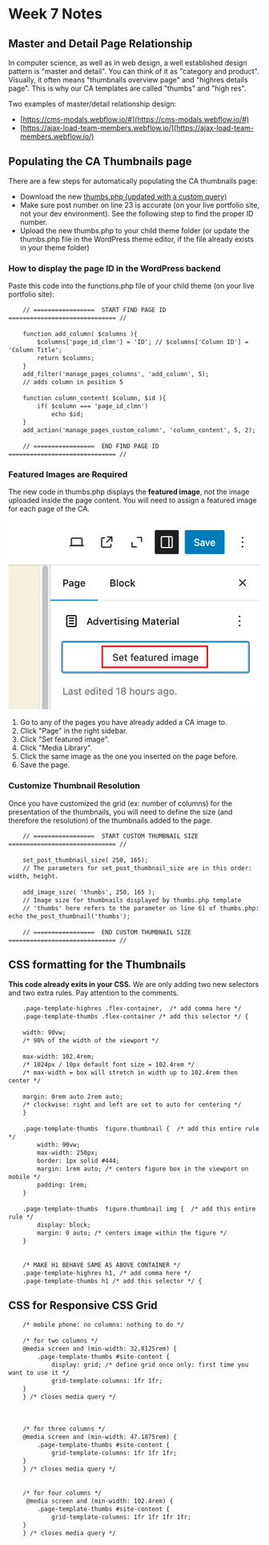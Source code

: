 # Week 7 Notes

## Master and Detail Page Relationship

In computer science, as well as in web design, a well established design pattern is "master and detail". You can think of it as "category and product". Visually, it often means "thumbnails overview page" and "highres details page". This is why our CA templates are called "thumbs" and "high res". 

Two examples of master/detail relationship design:

- [https://cms-modals.webflow.io/#](https://cms-modals.webflow.io/#)
- [https://ajax-load-team-members.webflow.io/](https://ajax-load-team-members.webflow.io/)


## Populating the CA Thumbnails page

There are a few steps for automatically populating the CA thumbnails page:

- Download the new [thumbs.php (updated with a custom query)](./week-7/thumbs.php)
- Make sure post number on line 23 is accurate (on your live portfolio site, not your dev environment). See the following step to find the proper ID number.
- Upload the new thumbs.php to your child theme folder (or update the thumbs.php file in the WordPress theme editor, if the file already exists in your theme folder)


### How to display the page ID in the WordPress backend

Paste this code into the functions.php file of your child theme (on your live portfolio site):

        // =================  START FIND PAGE ID ============================== //

        function add_column( $columns ){
            $columns['page_id_clmn'] = 'ID'; // $columns['Column ID'] = 'Column Title';
            return $columns;
        }
        add_filter('manage_pages_columns', 'add_column', 5);
        // adds column in position 5

        function column_content( $column, $id ){
            if( $column === 'page_id_clmn')
                echo $id;
        }
        add_action('manage_pages_custom_column', 'column_content', 5, 2);

        // =================  END FIND PAGE ID ============================== //


### Featured Images are Required

The new code in thumbs.php displays the **featured image**, not the image uploaded inside the page content. You will need to assign a featured image for each page of the CA.

![Set Featured Image in WordPress](./week-7/set-featured-image.png)

1. Go to any of the pages you have already added a CA image to.
2. Click "Page" in the right sidebar.
3. Click "Set featured image".
4. Click "Media Library".
5. Click the same image as the one you inserted on the page before.
6. Save the page.


### Customize Thumbnail Resolution

Once you have customized the grid (ex: number of columns) for the presentation of the thumbnails, you will need to define the size (and therefore the resolution) of the thumbnails added to the page.


        // =================  START CUSTOM THUMBNAIL SIZE ============================== //

        set_post_thumbnail_size( 250, 165);
        // The parameters for set_post_thumbnail_size are in this order: width, height.

        add_image_size( 'thumbs', 250, 165 );
        // Image size for thumbnails displayed by thumbs.php template
        // 'thumbs' here refers to the parameter on line 61 of thumbs.php: echo the_post_thumbnail('thumbs');

        // =================  END CUSTOM THUMBNAIL SIZE ============================== //


## CSS formatting for the Thumbnails

**This code already exits in your CSS.** We are only adding two new selectors and two extra rules. Pay attention to the comments.

        .page-template-highres .flex-container,  /* add comma here */
        .page-template-thumbs .flex-container /* add this selector */ {

        width: 90vw;
        /* 90% of the width of the viewport */

        max-width: 102.4rem;
        /* 1024px / 10px default font size = 102.4rem */
        /* max-width = box will stretch in width up to 102.4rem then center */

        margin: 0rem auto 2rem auto;
        /* clockwise: right and left are set to auto for centering */
        }

        .page-template-thumbs  figure.thumbnail {  /* add this entire rule */
            width: 90vw;
            max-width: 250px;
            border: 1px solid #444;
            margin: 1rem auto; /* centers figure box in the viewport on mobile */
            padding: 1rem;
        }

        .page-template-thumbs  figure.thumbnail img {  /* add this entire rule */
            display: block;
            margin: 0 auto; /* centers image within the figure */
        }


        /* MAKE H1 BEHAVE SAME AS ABOVE CONTAINER */
        .page-template-highres h1, /* add comma here */
        .page-template-thumbs h1 /* add this selector */ {


   ## CSS for Responsive CSS Grid         

        /* mobile phone: no columns: nothing to do */

        /* for two columns */
        @media screen and (min-width: 32.8125rem) {
            .page-template-thumbs #site-content {
                display: grid; /* define grid once only: first time you want to use it */
                grid-template-columns: 1fr 1fr;
        }
        } /* closes media query */



        /* for three columns */
        @media screen and (min-width: 47.1875rem) {
            .page-template-thumbs #site-content {
                grid-template-columns: 1fr 1fr 1fr;
        }
        } /* closes media query */


        /* for four columns */
         @media screen and (min-width: 102.4rem) {
            .page-template-thumbs #site-content {
                grid-template-columns: 1fr 1fr 1fr 1fr;
        }
        } /* closes media query */
